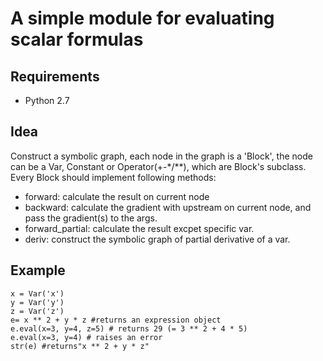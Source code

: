 #  A simple module for evaluating scalar formulas

## Requirements
* Python 2.7

## Idea
Construct a symbolic graph, each node in the graph is a 'Block', the node can be a Var, Constant or Operator(+-\*/\*\*), which are Block's subclass. Every Block should implement following methods:

* forward: calculate the result on current node
* backward: calculate the gradient with upstream on current node, and pass the gradient(s) to the args.
* forward_partial: calculate the result excpet specific var.
* deriv: construct the symbolic graph of partial derivative of a var.

## Example
```
x = Var('x')
y = Var('y')
z = Var('z')
e= x ** 2 + y * z #returns an expression object 
e.eval(x=3, y=4, z=5) # returns 29 (= 3 ** 2 + 4 * 5) 
e.eval(x=3, y=4) # raises an error
str(e) #returns"x ** 2 + y * z"
```

